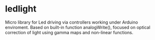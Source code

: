 # ledlight

Micro library for Led driving via controllers working under Arduino enviroment.
Based on built-in function analogWrite(), focused on optical correction of light using gamma maps and non-linear functions.


